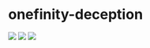 # onefinity-deception

[<img src="forum.onefinitycnc.com:t:journeyman-elite-spindle:18318.png">](https://github.com/hikerguy1900/onefinity-deception/tree/main/PwnCNC%20Changed%20to%20Redline)
[<img src="forum.onefinitycnc.com:t:choosing-a-spindle:2200:8.png">](https://github.com/hikerguy1900/onefinity-deception/tree/main/PwnCNC%20Changed%20to%20Redline)
[<img src="forum.onefinitycnc.com:t:a-question-on-spindles:20634:3.png">](https://github.com/hikerguy1900/onefinity-deception/tree/main/PwnCNC%20Changed%20to%20Redline)
